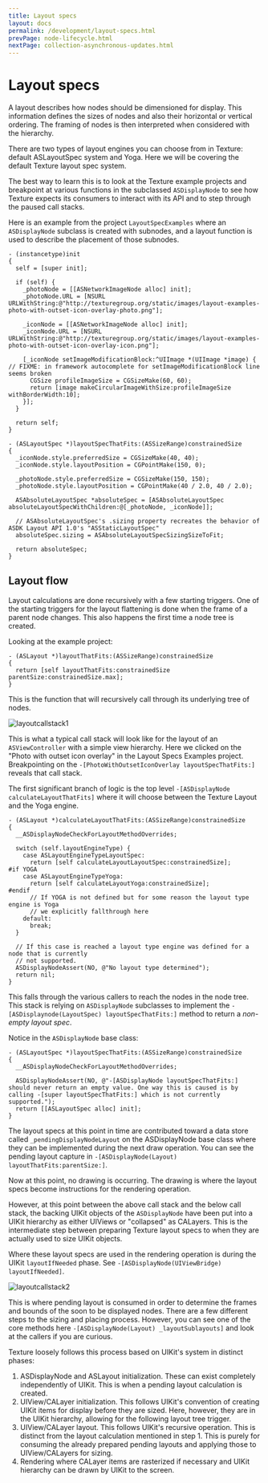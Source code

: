 ```yaml
---
title: Layout specs
layout: docs
permalink: /development/layout-specs.html
prevPage: node-lifecycle.html
nextPage: collection-asynchronous-updates.html
---
```


# Layout specs

A layout describes how nodes should be dimensioned for display. This information defines the sizes of nodes and also their horizontal or vertical ordering. The framing of nodes is then interpreted when considered with the hierarchy.

There are two types of layout engines you can choose from in Texture: default ASLayoutSpec system and Yoga. Here we will be covering the default Texture layout spec system.

The best way to learn this is to look at the Texture example projects and breakpoint at various functions in the subclassed `ASDisplayNode` to see how Texture expects its consumers to interact with its API and to step through the paused call stacks.

Here is an example from the project `LayoutSpecExamples` where an `ASDisplayNode` subclass is created with subnodes, and a layout function is used to describe the placement of those subnodes.

```
- (instancetype)init
{
  self = [super init];

  if (self) {
    _photoNode = [[ASNetworkImageNode alloc] init];
    _photoNode.URL = [NSURL URLWithString:@"http://texturegroup.org/static/images/layout-examples-photo-with-outset-icon-overlay-photo.png"];

    _iconNode = [[ASNetworkImageNode alloc] init];
    _iconNode.URL = [NSURL URLWithString:@"http://texturegroup.org/static/images/layout-examples-photo-with-outset-icon-overlay-icon.png"];

    [_iconNode setImageModificationBlock:^UIImage *(UIImage *image) {   // FIXME: in framework autocomplete for setImageModificationBlock line seems broken
      CGSize profileImageSize = CGSizeMake(60, 60);
      return [image makeCircularImageWithSize:profileImageSize withBorderWidth:10];
    }];
  }

  return self;
}

- (ASLayoutSpec *)layoutSpecThatFits:(ASSizeRange)constrainedSize
{
  _iconNode.style.preferredSize = CGSizeMake(40, 40);
  _iconNode.style.layoutPosition = CGPointMake(150, 0);

  _photoNode.style.preferredSize = CGSizeMake(150, 150);
  _photoNode.style.layoutPosition = CGPointMake(40 / 2.0, 40 / 2.0);

  ASAbsoluteLayoutSpec *absoluteSpec = [ASAbsoluteLayoutSpec absoluteLayoutSpecWithChildren:@[_photoNode, _iconNode]];

  // ASAbsoluteLayoutSpec's .sizing property recreates the behavior of ASDK Layout API 1.0's "ASStaticLayoutSpec"
  absoluteSpec.sizing = ASAbsoluteLayoutSpecSizingSizeToFit;

  return absoluteSpec;
}
```

## Layout flow

Layout calculations are done recursively with a few starting triggers. One of the starting triggers for the layout flattening is done when the frame of a parent node changes. This also happens the first time a node tree is created.

Looking at the example project:

```
- (ASLayout *)layoutThatFits:(ASSizeRange)constrainedSize
{
  return [self layoutThatFits:constrainedSize parentSize:constrainedSize.max];
}
```

This is the function that will recursively call through its underlying tree of nodes.

![layoutcallstack1](/static/images/development/layoutspecs1.png)

This is what a typical call stack will look like for the layout of an `ASViewController` with a simple view hierarchy. Here we clicked on the "Photo with outset icon overlay" in the Layout Specs Examples project. Breakpointing on the `-[PhotoWithOutsetIconOverlay layoutSpecThatFits:]` reveals that call stack.

The first significant branch of logic is the top level `-[ASDisplayNode calculateLayoutThatFits]` where it will choose between the Texture Layout and the Yoga engine.

```
- (ASLayout *)calculateLayoutThatFits:(ASSizeRange)constrainedSize
{
  __ASDisplayNodeCheckForLayoutMethodOverrides;

  switch (self.layoutEngineType) {
    case ASLayoutEngineTypeLayoutSpec:
      return [self calculateLayoutLayoutSpec:constrainedSize];
#if YOGA
    case ASLayoutEngineTypeYoga:
      return [self calculateLayoutYoga:constrainedSize];
#endif
      // If YOGA is not defined but for some reason the layout type engine is Yoga
      // we explicitly fallthrough here
    default:
      break;
  }

  // If this case is reached a layout type engine was defined for a node that is currently
  // not supported.
  ASDisplayNodeAssert(NO, @"No layout type determined");
  return nil;
}
```

This falls through the various callers to reach the nodes in the node tree. This stack is relying on `ASDisplayNode` subclasses to implement the `-[ASDisplaynode(LayoutSpec) layoutSpecThatFits:]` method to return a *non-empty layout spec*.

Notice in the `ASDisplayNode` base class:

```
- (ASLayoutSpec *)layoutSpecThatFits:(ASSizeRange)constrainedSize
{
  __ASDisplayNodeCheckForLayoutMethodOverrides;

  ASDisplayNodeAssert(NO, @"-[ASDisplayNode layoutSpecThatFits:] should never return an empty value. One way this is caused is by calling -[super layoutSpecThatFits:] which is not currently supported.");
  return [[ASLayoutSpec alloc] init];
}
```

The layout specs at this point in time are contributed toward a data store called `_pendingDisplayNodeLayout` on the ASDisplayNode base class where they can be implemented during the next draw operation. You can see the pending layout capture in `-[ASDisplayNode(Layout) layoutThatFits:parentSize:]`.

Now at this point, no drawing is occurring. The drawing is where the layout specs become instructions for the rendering operation.

However, at this point between the above call stack and the below call stack, the backing UIKit objects of the `ASDisplayNode` have been put into a UIKit hierarchy as either UIViews or "collapsed" as CALayers. This is the intermediate step between preparing Texture layout specs to when they are actually used to size UIKit objects.

Where these layout specs are used in the rendering operation is during the UIKit `layoutIfNeeded` phase. See `-[ASDisplayNode(UIViewBridge) layoutIfNeeded]`.

![layoutcallstack2](/static/images/development/layoutspecs2.png)

This is where pending layout is consumed in order to determine the frames and bounds of the soon to be displayed nodes. There are a few different steps to the sizing and placing process. However, you can see one of the core methods here `-[ASDisplayNode(Layout) _layoutSublayouts]` and look at the callers if you are curious.

Texture loosely follows this process based on UIKit's system in distinct phases:
1. ASDisplayNode and ASLayout initialization. These can exist completely independently of UIKit. This is when a pending layout calculation is created.
2. UIView/CALayer initialization. This follows UIKit's convention of creating UIKit items for display before they are sized. Here, however, they are in the UIKit hierarchy, allowing for the following layout tree trigger.
3. UIView/CALayer layout. This follows UIKit's recursive operation. This is distinct from the layout calculation mentioned in step 1. This is purely for consuming the already prepared pending layouts and applying those to UIView/CALayers for sizing.
4. Rendering where CALayer items are rasterized if necessary and UIKit hierarchy can be drawn by UIKit to the screen.
